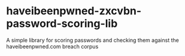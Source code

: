 # haveibeenpwned-zxcvbn-password-scoring-lib
A simple library for scoring passwords and checking them against the haveibeenpwned.com breach corpus
